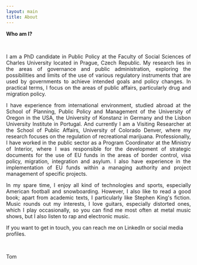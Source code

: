 ```yaml
---
layout: main
title: About
---
```


<b>Who am I?</b>

<br>

<p align="justify">I am a PhD candidate in Public Policy at the Faculty of Social Sciences of Charles University located in Prague, Czech Republic. My research lies in the areas of governance and public administration, exploring the possibilities and limits of the use of various regulatory instruments that are used by governments to achieve intended goals and policy changes. In practical terms, I focus on the areas of public affairs, particularly drug and migration policy. </p>
  
<p align="justify">I have experience from international environment, studied abroad at the School of Planning, Public Policy and Management of the University of Oregon in the USA, the University of Konstanz in Germany and the Lisbon University Institute in Portugal. And currently I am a Visiting Researcher at the School of Public Affairs, University of Colorado Denver, where my research focuses on the regulation of recreational marijuana. Professionally, I have worked in the public sector as a Program Coordinator at the Ministry of Interior, where I was responsible for the development of strategic documents for the use of EU funds in the areas of border control, visa policy, migration, integration and asylum. I also have experience in the implementation of EU funds within a managing authority and project management of specific projects. </p>

<p align="justify">In my spare time, I enjoy all kind of technologies and sports, especially American football and snowboarding. However, I also like to read a good book; apart from academic texts, I particularly like Stephen King's fiction. Music rounds out my interests, I love guitars, especially distorted ones, which I play occasionally, so you can find me most often at metal music shows, but I also listen to rap and electronic music. </p>

If you want to get in touch, you can reach me on LinkedIn or social media profiles. 

<br>

Tom
